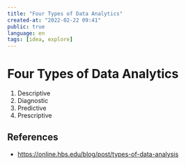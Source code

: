 ```yaml
---
title: "Four Types of Data Analytics"
created-at: "2022-02-22 09:41"
public: true
language: en
tags: [idea, explore]
---
```


# Four Types of Data Analytics

1. Descriptive
2. Diagnostic
3. Predictive
4. Prescriptive

## References
- https://online.hbs.edu/blog/post/types-of-data-analysis
